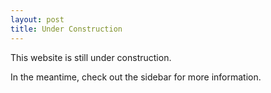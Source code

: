 ```yaml
---
layout: post
title: Under Construction
---
```


This website is still under construction.

In the meantime, check out the sidebar for more information.
